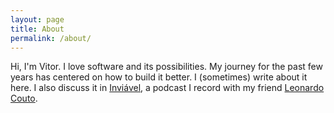 ```yaml
---
layout: page
title: About
permalink: /about/
---
```


Hi, I'm Vitor. I love software and its possibilities. My journey for the past few years has centered on how to build it better. I (sometimes) write about it here. I also discuss it in [Inviável](http://inviavelpodcast.com), a podcast I record with my friend [Leonardo Couto](https://www.instagram.com/ditrospecta/).
